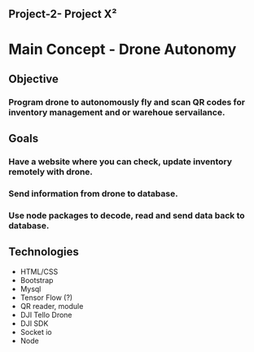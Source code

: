 ## Project-2- Project X²


# Main Concept - Drone Autonomy

## Objective 

### Program drone to autonomously fly and scan QR codes for inventory management and or warehoue servailance.

## Goals
### Have a website where you can check, update inventory remotely with drone. 
### Send information from drone to database.
### Use node packages to decode, read and send data back to database.

## Technologies

- HTML/CSS
- Bootstrap
- Mysql
- Tensor Flow (?)
- QR reader, module
- DJI Tello Drone
- DJI SDK
- Socket io
- Node 





